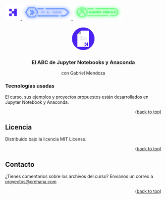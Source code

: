 <div id="top">
  <a href="https://www.crehana.com">
    <img src="images/logo.png" alt="Logo" width="50" height="50">
  </a>
  <a href="https://www.crehana.com/clases/v2/13873/detalle/">
    <img src="images/curso.png" alt="Logo" width="160" height="50">
  </a>
  <a href="https://www.linkedin.com/in/gabrielmendoza13/">
    <img src="images/teacher.png" alt="Logo" width="160" height="50">
  </a>
</div>

<!-- PROJECT LOGO -->
<br />
<div align="center">
  <a href="https://github.com/crehana-studentxp/jupyter_notebooks_anaconda_ABC-gabriel_mendoza">
    <img src="images/project.png" alt="Logo" width="80" height="80">
  </a>

  <h3 align="center">El ABC de Jupyter Notebooks y Anaconda</h3>
  <p align="center">con Gabriel Mendoza</h3> 
</div>

### Tecnologías usadas

El curso, sus ejemplos y proyectos propuestos están desarrollados en Jupyter Notebook y Anaconda.



<p align="right">(<a href="#top">back to top</a>)</p>

<!-- LICENSE -->
## Licencia

Distribuido bajo la licencia MIT License. 

<p align="right">(<a href="#top">back to top</a>)</p>

<!-- CONTACT -->
## Contacto

¿Tienes comentarios sobre los archivos del curso? Envíanos un correo a proyectos@crehana.com

<p align="right">(<a href="#top">back to top</a>)</p>
